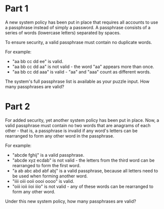 # Part 1

A new system policy has been put in place that requires all accounts to use a passphrase instead of simply a password. A passphrase consists of a series of words (lowercase letters) separated by spaces.

To ensure security, a valid passphrase must contain no duplicate words.

For example:

- "aa bb cc dd ee" is valid.
- "aa bb cc dd aa" is not valid - the word "aa" appears more than once.
- "aa bb cc dd aaa" is valid - "aa" and "aaa" count as different words.

The system's full passphrase list is available as your puzzle input. How many passphrases are valid?


# Part 2

For added security, yet another system policy has been put in place. Now, a valid passphrase must contain no two words that are anagrams of each other - that is, a passphrase is invalid if any word's letters can be rearranged to form any other word in the passphrase.

For example:

- "abcde fghij" is a valid passphrase.
- "abcde xyz ecdab" is not valid - the letters from the third word can be rearranged to form the first word.
- "a ab abc abd abf abj" is a valid passphrase, because all letters need to be used when forming another word.
- "iiii oiii ooii oooi oooo" is valid.
- "oiii ioii iioi iiio" is not valid - any of these words can be rearranged to form any other word.

Under this new system policy, how many passphrases are valid?